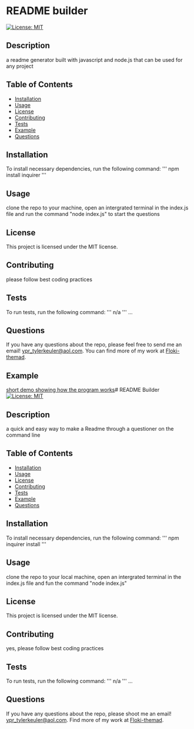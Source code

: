 # README builder
[![License: MIT](https://img.shields.io/badge/License-MIT-yellow.svg)](https://opensource.org/licenses/MIT)
## Description
a readme generator built with javascript and node.js that can be used for any project
## Table of Contents
* [Installation](#installation)  
* [Usage](#usage)
* [License](#license)
* [Contributing](#contributing)
* [Tests](#tests)
* [Example](#example)
* [Questions](#questions)
## Installation
To install necessary dependencies, run the following command:
'''
npm install inquirer
'''
## Usage
clone the repo to your machine, open an intergrated terminal in the index.js file and run the command "node index.js" to start the questions
## License
This project is licensed under the MIT license.
## Contributing
please follow best coding practices
## Tests
To run tests, run the following command:
'''
n/a
'''
...
## Questions
If you have any questions about the repo, please feel free to send me an email!  ypr_tylerkeuler@aol.com. You can find more of my work at [Floki-themad](https://github.com/Floki-themad/).

## Example 
[short demo showing how the program works](https://imgur.com/KhoZWMl)# README Builder
[![License: MIT](https://img.shields.io/badge/License-MIT-yellow.svg)](https://opensource.org/licenses/MIT)
## Description
a quick and easy way to make a Readme through a questioner on the command line
## Table of Contents
* [Installation](#installation)  
* [Usage](#usage)
* [License](#license)
* [Contributing](#contributing)
* [Tests](#tests)
* [Example](#example)
* [Questions](#questions)
## Installation
To install necessary dependencies, run the following command:
'''
npm inquirer install
'''
## Usage
clone the repo to your local machine, open an intergrated terminal in the index.js file and fun the command "node index.js"
## License
This project is licensed under the MIT license.
## Contributing
yes, please follow best coding practices
## Tests
To run tests, run the following command:
'''
n/a
'''
...
## Questions
If you have any questions about the repo, please shoot me an email! ypr_tylerkeuler@aol.com. Find more of my work at [Floki-themad](https://github.com/Floki-themad/).
